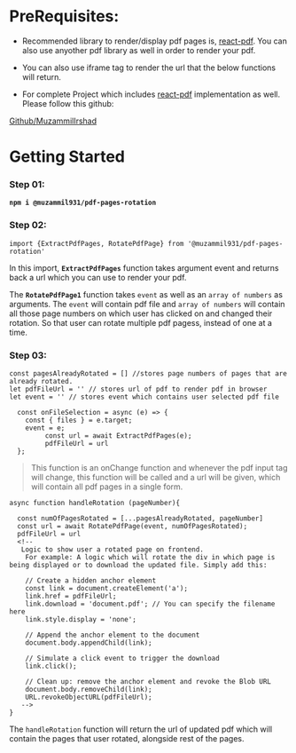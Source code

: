 
# PreRequisites:

+ Recommended library to render/display pdf pages is,  [react-pdf](https://github.com/wojtekmaj/react-pdf/blob/main/packages/react-pdf/README.md). You can also use anyother pdf library as well in order to render your pdf.

+ You can also use iframe tag to render the url that the below functions will return.


+ For complete Project which includes [react-pdf](https://github.com/wojtekmaj/react-pdf/blob/main/packages/react-pdf/README.md) implementation as well. Please follow this github:

[Github/MuzammilIrshad](https://github.com/MuzammilIrshad/pdf-display-and-rotation)
# Getting Started

### Step 01:
   
   **```npm i @muzammil931/pdf-pages-rotation```**

### Step 02:

```import {ExtractPdfPages, RotatePdfPage} from '@muzammil931/pdf-pages-rotation'```

In this import, **`ExtractPdfPages`** function takes argument event and returns back a url which you can use to render your pdf.

The **`RotatePdfPage1`** function takes `event` as well as an `array of numbers` as arguments. The `event` will contain pdf file and `array of numbers` will contain all those page numbers on which user has clicked on and changed their rotation. So that user can rotate multiple pdf pagess, instead of one at a time.

### Step 03:

```
const pagesAlreadyRotated = [] //stores page numbers of pages that are already rotated.
let pdfFileUrl = '' // stores url of pdf to render pdf in browser
let event = '' // stores event which contains user selected pdf file

  const onFileSelection = async (e) => {
    const { files } = e.target;
    event = e;
         const url = await ExtractPdfPages(e);
         pdfFileUrl = url
  };
```
> This function is an onChange function and whenever the pdf input tag will change, this function will be called and a url will be given, which will contain all pdf pages in a single form.
  
```
async function handleRotation (pageNumber){

  const numOfPagesRotated = [...pagesAlreadyRotated, pageNumber]
  const url = await RotatePdfPage(event, numOfPagesRotated);
  pdfFileUrl = url
  <!--
   Logic to show user a rotated page on frontend.
    For example: A logic which will rotate the div in which page is being displayed or to download the updated file. Simply add this:

    // Create a hidden anchor element
    const link = document.createElement('a');
    link.href = pdfFileUrl;
    link.download = 'document.pdf'; // You can specify the filename here
    link.style.display = 'none';

    // Append the anchor element to the document
    document.body.appendChild(link);

    // Simulate a click event to trigger the download
    link.click();

    // Clean up: remove the anchor element and revoke the Blob URL
    document.body.removeChild(link);
    URL.revokeObjectURL(pdfFileUrl);
   -->
}
```

The `handleRotation` function will return the url of updated pdf which will contain the pages that user rotated, alongside rest of the pages. 

